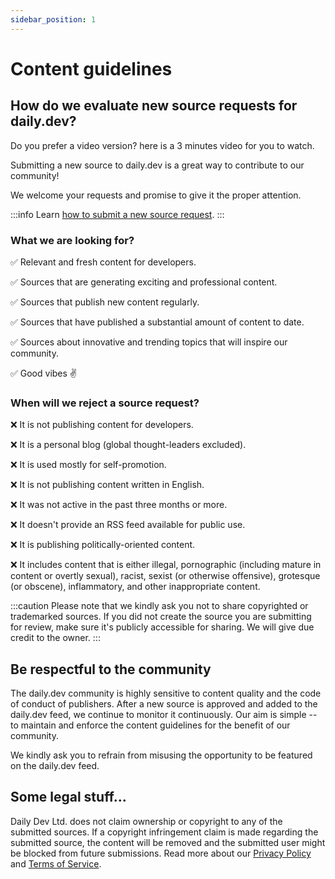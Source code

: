 ```yaml
---
sidebar_position: 1
---
```


# Content guidelines

## How do we evaluate new source requests for daily.dev?

Do you prefer a video version? here is a 3 minutes video for you to watch.



Submitting a new source to daily.dev is a great way to contribute to our community! 

We welcome your requests and promise to give it the proper attention. 

:::info
Learn [how to submit a new source request](/for-content-creators/suggest-new-source.md). 
:::

### What we are looking for?

✅ Relevant and fresh content for developers.

✅ Sources that are generating exciting and professional content.

✅ Sources that publish new content regularly.

✅ Sources that have published a substantial amount of content to date.

✅ Sources about innovative and trending topics that will inspire our community.

✅ Good vibes ✌️

### When will we reject a source request?

❌ It is not publishing content for developers.

❌ It is a personal blog (global thought-leaders excluded).

❌ It is used mostly for self-promotion.

❌ It is not publishing content written in English.

❌ It was not active in the past three months or more.

❌ It doesn't provide an RSS feed available for public use.

❌ It is publishing politically-oriented content.

❌ It includes content that is either illegal, pornographic (including mature in content or overtly sexual), racist, sexist (or otherwise offensive), grotesque (or obscene), inflammatory, and other inappropriate content.

:::caution
Please note that we kindly ask you not to share copyrighted or trademarked sources. If you did not create the source you are submitting for review, make sure it's publicly accessible for sharing. We will give due credit to the owner.
:::

## Be respectful to the community

The daily.dev community is highly sensitive to content quality and the code of conduct of publishers. After a new source is approved and added to the daily.dev feed, we continue to monitor it continuously. Our aim is simple -- to maintain and enforce the content guidelines for the benefit of our community.

‍We kindly ask you to refrain from misusing the opportunity to be featured on the daily.dev feed.

## Some legal stuff...

Daily Dev Ltd. does not claim ownership or copyright to any of the submitted sources. If a copyright infringement claim is made regarding the submitted source, the content will be removed and the submitted user might be blocked from future submissions. Read more about our [Privacy Policy](https://daily.dev/privacy) and [Terms of Service](https://daily.dev/tos).
